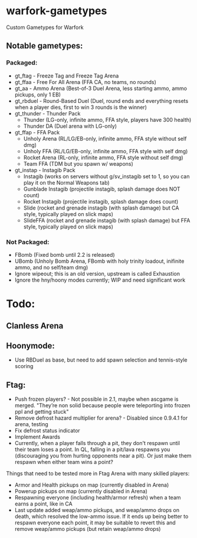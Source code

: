 # warfork-gametypes
Custom Gametypes for Warfork

## Notable gametypes:
### Packaged:
- gt_ftag - Freeze Tag and Freeze Tag Arena
- gt_ffaa - Free For All Arena (FFA CA, no teams, no rounds)
- gt_aa - Ammo Arena (Best-of-3 Duel Arena, less starting ammo, ammo pickups, only 1 EB)
- gt_rbduel - Round-Based Duel (Duel, round ends and everything resets when a player dies, first to win 3 rounds is the winner)
- gt_thunder - Thunder Pack
  - Thunder (LG-only, infinite ammo, FFA style, players have 300 health)
  - Thunder DA (Duel arena with LG-only)
- gt_ffap - FFA Pack
  - Unholy Arena (RL/LG/EB-only, infinite ammo, FFA style without self dmg)
  - Unholy FFA (RL/LG/EB-only, infinite ammo, FFA style with self dmg)
  - Rocket Arena (RL-only, infinite ammo, FFA style without self dmg)
  - Team FFA (TDM but you spawn w/ weapons)
- gt_instap - Instagib Pack
  - Instagib (works on servers without g/sv_instagib set to 1, so you can play it on the Normal Weapons tab)
  - Gunblade Instagib (projectile instagib, splash damage does NOT count)
  - Rocket Instagib (projectile instagib, splash damage does count)
  - Slide (rocket and grenade instagib (with splash damage) but CA style, typically played on slick maps)
  - SlideFFA (rocket and grenade instagib (with splash damage) but FFA style, typically played on slick maps)

### Not Packaged:
- FBomb (Fixed bomb until 2.2 is released)
- UBomb (Unholy Bomb Arena, FBomb with holy trinity loadout, inifinite ammo, and no self/team dmg)
- Ignore wipeout; this is an old version, upstream is called Exhaustion
- Ignore the hny/hoony modes currently; WIP and need significant work

# Todo:

## Clanless Arena

## Hoonymode:
- Use RBDuel as base, but need to add spawn selection and tennis-style scoring

## Ftag:
- Push frozen players? - Not possible in 2.1, maybe when ascgame is merged. "They’re non solid because people were teleporting into frozen ppl and getting stuck"
- Remove defrost hazard multiplier for arena? - Disabled since 0.9.4.1 for arena, testing
- Fix defrost status indicator
- Implement Awards
- Currently, when a player falls through a pit, they don't respawn until their team loses a point. In QL, falling in a pit/lava respawns you (discouraging you from hurting opponents near a pit). Or just make them respawn when either team wins a point?

Things that need to be tested more in Ftag Arena with many skilled players:
- Armor and Health pickups on map (currently disabled in Arena)
- Powerup pickups on map (currently disabled in Arena)
- Respawning everyone (including health/armor refresh) when a team earns a point, like in CA
- Last update added weap/ammo pickups, and weap/ammo drops on death, which resolved the low-ammo issue. If it ends up being better to respawn everyone each point, it may be suitable to revert this and remove weap/ammo pickups (but retain weap/ammo drops)
